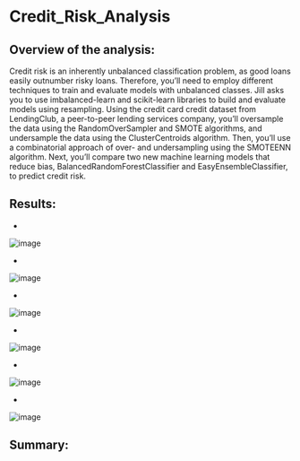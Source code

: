 # Credit_Risk_Analysis

## Overview of the analysis:

Credit risk is an inherently unbalanced classification problem, as good loans easily outnumber risky loans. Therefore, you’ll need to employ different techniques to train and evaluate models with unbalanced classes. Jill asks you to use imbalanced-learn and scikit-learn libraries to build and evaluate models using resampling. Using the credit card credit dataset from LendingClub, a peer-to-peer lending services company, you’ll oversample the data using the RandomOverSampler and SMOTE algorithms, and undersample the data using the ClusterCentroids algorithm. Then, you’ll use a combinatorial approach of over- and undersampling using the SMOTEENN algorithm. Next, you’ll compare two new machine learning models that reduce bias, BalancedRandomForestClassifier and EasyEnsembleClassifier, to predict credit risk. 

## Results: 

* 
![image](https://user-images.githubusercontent.com/70483866/104131993-fc8bd680-533f-11eb-8cdd-7d6f0522e664.png)

* 
![image](https://user-images.githubusercontent.com/70483866/104132026-470d5300-5340-11eb-9c4d-0e8a9631fe75.png)

* 
![image](https://user-images.githubusercontent.com/70483866/104132060-9489c000-5340-11eb-8978-5b01ccea625e.png)

* 
![image](https://user-images.githubusercontent.com/70483866/104132121-f4806680-5340-11eb-810c-94373ddfd86e.png)

* 
![image](https://user-images.githubusercontent.com/70483866/104132144-137ef880-5341-11eb-8144-b3a5c37a93ad.png)

* 
![image](https://user-images.githubusercontent.com/70483866/104132181-3d381f80-5341-11eb-803d-f86df28a854a.png)

## Summary:
